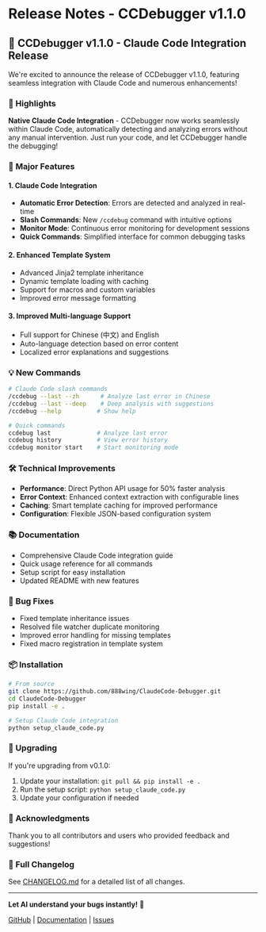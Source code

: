 # Release Notes - CCDebugger v1.1.0

## 🎉 CCDebugger v1.1.0 - Claude Code Integration Release

We're excited to announce the release of CCDebugger v1.1.0, featuring seamless integration with Claude Code and numerous enhancements!

### 🌟 Highlights

**Native Claude Code Integration** - CCDebugger now works seamlessly within Claude Code, automatically detecting and analyzing errors without any manual intervention. Just run your code, and let CCDebugger handle the debugging!

### 🚀 Major Features

#### 1. Claude Code Integration
- **Automatic Error Detection**: Errors are detected and analyzed in real-time
- **Slash Commands**: New `/ccdebug` command with intuitive options
- **Monitor Mode**: Continuous error monitoring for development sessions
- **Quick Commands**: Simplified interface for common debugging tasks

#### 2. Enhanced Template System
- Advanced Jinja2 template inheritance
- Dynamic template loading with caching
- Support for macros and custom variables
- Improved error message formatting

#### 3. Improved Multi-language Support
- Full support for Chinese (中文) and English
- Auto-language detection based on error content
- Localized error explanations and suggestions

### 💡 New Commands

```bash
# Claude Code slash commands
/ccdebug --last --zh      # Analyze last error in Chinese
/ccdebug --last --deep    # Deep analysis with suggestions
/ccdebug --help          # Show help

# Quick commands
ccdebug last             # Analyze last error
ccdebug history          # View error history
ccdebug monitor start    # Start monitoring mode
```

### 🛠️ Technical Improvements

- **Performance**: Direct Python API usage for 50% faster analysis
- **Error Context**: Enhanced context extraction with configurable lines
- **Caching**: Smart template caching for improved performance
- **Configuration**: Flexible JSON-based configuration system

### 📚 Documentation

- Comprehensive Claude Code integration guide
- Quick usage reference for all commands
- Setup script for easy installation
- Updated README with new features

### 🐛 Bug Fixes

- Fixed template inheritance issues
- Resolved file watcher duplicate monitoring
- Improved error handling for missing templates
- Fixed macro registration in template system

### 📦 Installation

```bash
# From source
git clone https://github.com/888wing/ClaudeCode-Debugger.git
cd ClaudeCode-Debugger
pip install -e .

# Setup Claude Code integration
python setup_claude_code.py
```

### 🔄 Upgrading

If you're upgrading from v0.1.0:

1. Update your installation: `git pull && pip install -e .`
2. Run the setup script: `python setup_claude_code.py`
3. Update your configuration if needed

### 🙏 Acknowledgments

Thank you to all contributors and users who provided feedback and suggestions!

### 📝 Full Changelog

See [CHANGELOG.md](CHANGELOG.md) for a detailed list of all changes.

---

**Let AI understand your bugs instantly!** 🎯

[GitHub](https://github.com/888wing/ClaudeCode-Debugger) | [Documentation](CLAUDE_CODE_INTEGRATION.md) | [Issues](https://github.com/888wing/ClaudeCode-Debugger/issues)